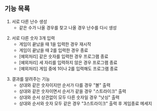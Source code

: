 ## 기능 목록
1. 서로 다른 난수 생성
    - 같은 수가 나올 경우를 찾고 나올 경우 난수를 다시 생성
<!-- -->
2. 서로 다른 숫자 3개 입력
    - 게임이 끝났을 때 1을 입력한 경우 재시작
    - 게임이 끝났을 때 2를 입력한 경우 종료
    - [예외처리] 같은 숫자를 입력한 경우 프로그램 종료
    - [예외처리] 세 자리를 입력하지 않은 경우 프로그램 종료
    - [예외처리] 게임 중에 1이나 2를 입력해도 프로그램 종료
<!-- -->
3. 결과를 알려주는 기능
    - 상대와 같은 숫자이지만 순서가 다를 경우 "볼" 출력
    - 상대와 같은 숫자이면서 순서가 같을 경우 "스트라이크" 출력
    - 상대와 순서 상관없이 모두 다른 숫자일 경우 "낫싱" 출력
    - 상대와 순서와 숫자 모두 같은 경우 "3스트라이크" 출력 후 게임종료 메세지